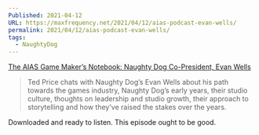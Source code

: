 ```yaml
---
Published: 2021-04-12
URL: https://maxfrequency.net/2021/04/12/aias-podcast-evan-wells/
permalink: 2021/04/12/aias-podcast-evan-wells/
tags:
  - NaughtyDog
---
```

[The AIAS Game Maker’s Notebook: Naughty Dog Co-President, Evan Wells](https://interactive.libsyn.com/naughty-dog-co-president-evan-wells)

> Ted Price chats with Naughty Dog’s Evan Wells about his path towards the games industry, Naughty Dog’s early years, their studio culture, thoughts on leadership and studio growth, their approach to storytelling and how they’ve raised the stakes over the years.

Downloaded and ready to listen. This episode ought to be good.